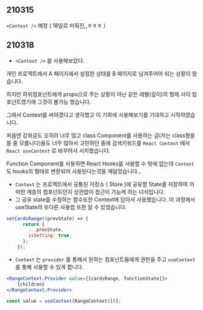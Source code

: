 
## 210315

`<Context />` 예정 ( 18일로 미뤄진,,ㅎㅎㅎ )

## 210318

- `<Context />` 를 사용해보았다.

개인 프로젝트에서 A 페이지에서 설정한 상태를 B 페이지로 넘겨주어야 되는 상황이 왔습니다.

하지만 하위컴포넌트에게 props으로 주는 상황이 아닌 같은 레벨(깊이)의 형제 사이 컴포넌트였기에 그것이 불가능 했습니다.

그래서 Context를 써야겠다고 생각했고 이 기회에 사용해보기를 기대하고 시작하였습니다. 

처음엔 강좌글도 오히려 너무 많고 class Component를 사용하는 글(저는 class형을 쓸 줄 모릅니다)들도 너무 많아서 고민하던 중에 검색키워드를 `React Context` 에서 `React useContext` 로 바꾸어서 서치했습니다. 

Function Component를 사용하면 React Hooks를 사용할 수 밖에 없는데 `Context` 도 hooks의 형태로 변환되어 사용된다는것을 깨달았습니다...

- `Context` 는 프로젝트에서 공통된 저장소 ( Store )에 공유할 State를 저장하여 어떠한 계층의 컴포넌트던지 상관없이 접근이 가능케 하는 녀석입니다.
- 그 공유 state를 수정하는 함수또한 Context에 담아서 사용했습니다. 이 과정에서 useState의 또다른 사용법 또한 알 수 있었습니다.

```jsx
setCardsRange((prevState) => {
      return {
        ...prevState,
        isSetting: true,
      };
    });
```

- `Context` 는 `provider` 를 통해서 원하는 컴포넌트들에게 권한을 주고 `useContext` 를 통해 사용할 수 있게 합니다.

```jsx
<RangeContext.Provider value={[cardsRange, functionState]}>
    {children}
</RangeContext.Provider>
```

```jsx
const value = useContext(RangeContext)[0];
```
